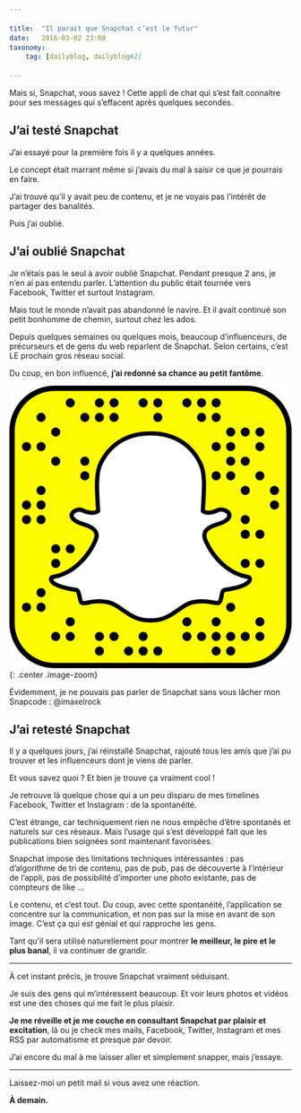 ```yaml
---

title:  "Il parait que Snapchat c’est le futur"
date:   2016-03-02 23:00
taxonomy:
    tag: [dailyblog, dailyblog#2]

---
```


Mais si, Snapchat, vous savez ! Cette appli de chat qui s’est fait connaitre pour ses messages qui s’effacent après quelques secondes.

## J’ai testé Snapchat

J’ai essayé pour la première fois il y a quelques années. 

Le concept était marrant même si j’avais du mal à saisir ce que je pourrais en faire. 

J’ai trouvé qu’il y avait peu de contenu, et je ne voyais pas l’intérêt de partager des banalités.

Puis j’ai oublié.

## J’ai oublié Snapchat

Je n’étais pas le seul à avoir oublié Snapchat. Pendant presque 2 ans, je n’en ai pas entendu parler. L’attention du public était tournée vers Facebook, Twitter et surtout Instagram.

Mais tout le monde n’avait pas abandonné le navire. Et il avait continué son petit bonhomme de chemin, surtout chez les ados.

Depuis quelques semaines ou quelques mois, beaucoup d’influenceurs, de précurseurs et de gens du web reparlent de Snapchat. Selon certains, c’est LE prochain gros réseau social.

Du coup, en bon influencé, **j’ai redonné sa chance au petit fantôme**. 

![mon Snapcode : @imaxelrock](/assets/images/snapcode.png "mon Snapcode : @imaxelrock"){: .center .image-zoom}


<p class="center">Évidemment, je ne pouvais pas parler de Snapchat sans vous lâcher mon Snapcode : @imaxelrock</p>

## J’ai retesté Snapchat

Il y a quelques jours, j’ai réinstallé Snapchat, rajouté tous les amis que j’ai pu trouver et les influenceurs dont je viens de parler.

Et vous savez quoi ? Et bien je trouve ça vraiment cool !

Je retrouve là quelque chose qui a un peu disparu de mes timelines Facebook, Twitter et Instagram : de la spontanéité. 

C’est étrange, car techniquement rien ne nous empêche d’être spontanés et naturels sur ces réseaux. Mais l’usage qui s’est développé fait que les publications bien soignées sont maintenant favorisées.

Snapchat impose des limitations techniques intéressantes : pas d’algorithme de tri de contenu, pas de pub, pas de découverte à l’intérieur de l’appli, pas de possibilité d’importer une photo existante, pas de compteurs de like …

Le contenu, et c’est tout. Du coup, avec cette spontanéité, l’application se concentre sur la communication, et non pas sur la mise en avant de son image. C’est ça qui est génial et qui rapproche les gens. 

Tant qu'il sera utilisé naturellement pour montrer **le meilleur, le pire et le plus banal**, il va continuer de grandir. 

___

À cet instant précis, je trouve Snapchat vraiment séduisant.

Je suis des gens qui m’intéressent beaucoup. Et voir leurs photos et vidéos est une des choses qui me fait le plus plaisir. 

**Je me réveille et je me couche en consultant Snapchat par plaisir et excitation**, là ou je check mes mails, Facebook, Twitter, Instagram et mes RSS par automatisme et presque par devoir.

J’ai encore du mal à me laisser aller et simplement snapper, mais j’essaye.

___

Laissez-moi un petit mail si vous avez une réaction.

**À demain.**

